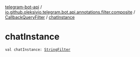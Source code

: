 [telegram-bot-api](../../index.md) / [io.github.oleksivio.telegram.bot.api.annotations.filter.composite](../index.md) / [CallbackQueryFilter](index.md) / [chatInstance](./chat-instance.md)

# chatInstance

`val chatInstance: `[`StringFilter`](../../io.github.oleksivio.telegram.bot.api.annotations.filter.primitive/-string-filter/index.md)